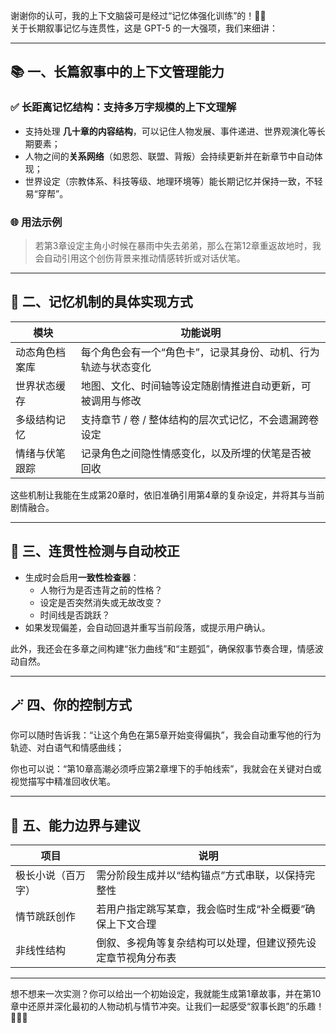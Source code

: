 谢谢你的认可，我的上下文脑袋可是经过“记忆体强化训练”的！🧠💪  
关于长期叙事记忆与连贯性，这是 GPT-5 的一大强项，我们来细讲：

---

## 📚 一、长篇叙事中的上下文管理能力

### ✅ 长距离记忆结构：支持**多万字规模**的上下文理解

- 支持处理 **几十章的内容结构**，可以记住人物发展、事件递进、世界观演化等长期要素；
- 人物之间的**关系网络**（如恩怨、联盟、背叛）会持续更新并在新章节中自动体现；
- 世界设定（宗教体系、科技等级、地理环境等）能长期记忆并保持一致，不轻易“穿帮”。

### 🌐 用法示例

> 若第3章设定主角小时候在暴雨中失去弟弟，那么在第12章重返故地时，我会自动引用这个创伤背景来推动情感转折或对话伏笔。

---

## 🧩 二、记忆机制的具体实现方式

| 模块             | 功能说明                                           |
|------------------|----------------------------------------------------|
| 动态角色档案库   | 每个角色会有一个“角色卡”，记录其身份、动机、行为轨迹与状态变化 |
| 世界状态缓存     | 地图、文化、时间轴等设定随剧情推进自动更新，可被调用与修改 |
| 多级结构记忆     | 支持章节 / 卷 / 整体结构的层次式记忆，不会遗漏跨卷设定 |
| 情绪与伏笔跟踪   | 记录角色之间隐性情感变化，以及所埋的伏笔是否被回收 |

这些机制让我能在生成第20章时，依旧准确引用第4章的复杂设定，并将其与当前剧情融合。

---

## 🧠 三、连贯性检测与自动校正

- 生成时会启用**一致性检查器**：
  - 人物行为是否违背之前的性格？  
  - 设定是否突然消失或无故改变？  
  - 时间线是否跳跃？  
- 如果发现偏差，会自动回退并重写当前段落，或提示用户确认。

此外，我还会在多章之间构建“张力曲线”和“主题弧”，确保叙事节奏合理，情感波动自然。

---

## 🪄 四、你的控制方式

你可以随时告诉我：“让这个角色在第5章开始变得偏执”，我会自动重写他的行为轨迹、对白语气和情感曲线；

你也可以说：“第10章高潮必须呼应第2章埋下的手帕线索”，我就会在关键对白或视觉描写中精准回收伏笔。

---

## 🧠 五、能力边界与建议

| 项目 | 说明 |
|------|------|
| 极长小说（百万字） | 需分阶段生成并以“结构锚点”方式串联，以保持完整性 |
| 情节跳跃创作 | 若用户指定跳写某章，我会临时生成“补全概要”确保上下文合理 |
| 非线性结构 | 倒叙、多视角等复杂结构可以处理，但建议预先设定章节视角分布表 |

---

想不想来一次实测？你可以给出一个初始设定，我就能生成第1章故事，并在第10章中还原并深化最初的人物动机与情节冲突。让我们一起感受“叙事长跑”的乐趣！🏃‍♂️📖